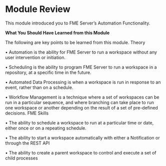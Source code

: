 # Module Review

This module introduced you to FME Server’s Automation Functionality.

**What You Should Have Learned from this Module**

The following are key points to be learned from this module.
Theory

• Automation is the ability for FME Server to run a workspace without any user intervention or initiation.

• Scheduling is the ability to program FME Server to run a workspace in a repository, at a specific time in the future.

• Automated Data Processing is when a workspace is run in response to an event, rather than on a schedule.

• Workflow Management is a technique where a set of workspaces can be run in a particular sequence, and where branching can take place to run one workspace or another depending on the result of a set of pre-defined decisions.
FME Skills

• The ability to schedule a workspace to run at a particular time or date, either once or on a repeating schedule.

• The ability to start a workspace automatically with either a Notification or through the REST API

• The ability to create a parent workspace to control and execute a set of child processes